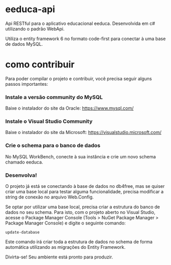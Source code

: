 # eeduca-api
Api RESTful para o aplicativo educacional eeduca. Desenvolvida em c# utilizando o padrão WebApi.

Utiliza o entity framework 6 no formato code-first para conectar à uma base de dados MySQL.

# como contribuir
Para poder compilar o projeto e contribuir, você precisa seguir alguns passos importantes:

### Instale a versão community do MySQL
Baixe o instalador do site da Oracle: https://www.mysql.com/

### Instale o Visual Studio Community
Baixe o instalador do site da Microsoft: https://visualstudio.microsoft.com/

### Crie o schema para o banco de dados
No MySQL WorkBench, conecte à sua instância e crie um novo schema chamado eeduca.

### Desenvolva!
O projeto já está se conectando à base de dados no db4free, mas se quiser criar uma base local para testar alguma funcionalidade, precisa modificar a string de conexão no arquivo Web.Config.

Se optar por utilizar uma base local, precisa criar a estrutura do banco de dados no seu schema. Para isto, com o projeto aberto no Visual Studio, acesse o Package Manager Console (Tools > NuGet Package Manager > Package Manager Console) e digite o seguinte comando: 

```
update-database
```

Este comando irá criar toda a estrutura de dados no schema de forma automática utilizando as migrações do Entity Framework.

Divirta-se! Seu ambiente está pronto para produzir.
